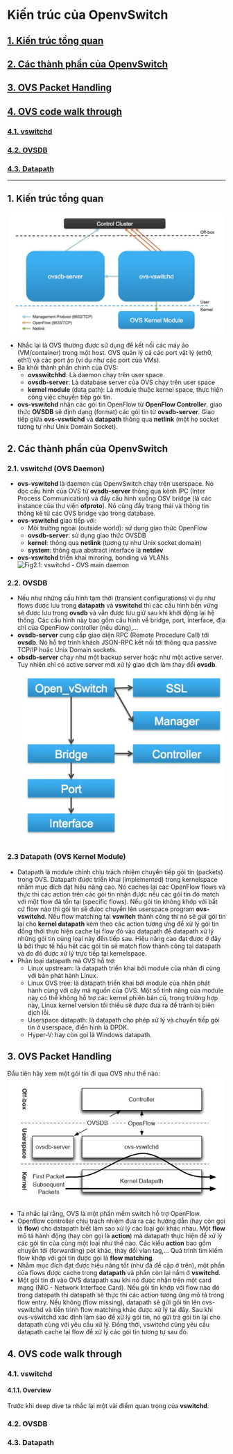 # Kiến trúc của OpenvSwitch
## [1. Kiến trúc tổng quan](#general)
## [2. Các thành phần của OpenvSwitch](#component)
## [3. OVS Packet Handling](#handle)
## [4. OVS code walk through](#code)
### [4.1. vswitchd](#vswitchd)
### [4.2. OVSDB](#ovsdb)
### [4.3. Datapath](#datapath)
---
## <a name="general"></a> 1. Kiến trúc tổng quan
![Fig1.1: OVS Architecture](images/2-OVS-Architecture/ovs_arch.jpg)	
- Nhắc lại là OVS thường được sử dụng để kết nối các máy ảo (VM/container) trong một host. OVS quản lý cả các port vật lý (eth0, eth1) và các port ảo (ví dụ như các port của VMs).
- Ba khối thành phần chính của OVS:
	- __ovsswitchhd__: Là daemon chạy trên user space.
	- __ovsdb-server__: Là database server của OVS chạy trên user space
	- __kernel module__ (data path): Là module thuộc kernel space, thực hiện công việc chuyển tiếp gói tin.		
- **ovs-vswitchd** nhận các gói tin OpenFlow từ **OpenFlow Controller**, giao thức **OVSDB** sẽ định dạng (format) các gói tin từ **ovsdb-server**. Giao tiếp giữa **ovs-vswtichd** và **datapath** thông qua **netlink** (một họ socket tương tự như Unix Domain Socket). 

## <a name="component"></a> 2. Các thành phần của OpenvSwitch
### 2.1. vswitchd (OVS Daemon)
- **ovs-vswitchd** là daemon của OpenvSwitch chạy trên userspace. Nó đọc cấu hình của OVS từ **ovsdb-server** thông qua kênh IPC (Inter Process Communication) và đẩy cấu hình xuống OSV bridge (là các instance của thư viện **ofproto**). Nó cũng đẩy trạng thái và thông tin thống kê từ các OVS bridge vào trong database.
- **ovs-vswitchd** giao tiếp với:
	- Môi trường ngoài (outside world): sử dụng giao thức OpenFlow
	-  **ovsdb-server**: sử dụng giao thức OVSDB
	- **kernel**: thông qua **netlink** (tương tự như Unix socket domain)
	- **system**: thông qua abstract interface là **netdev**
- **ovs-vswitchd** triển khai miroring, bonding và VLANs
![Fig2.1: vswitchd - OVS main daemon](images/2-OVS-Architecture/vswitchd.jpg)

### 2.2. OVSDB
- Nếu như những cấu hình tạm thời (transient configurations) ví dụ như flows được lưu trong **datapath** và **vswitchd** thì các cấu hình bền vững sẽ được lưu trong **ovsdb** và vẫn được lưu giữ sau khi khởi động lại hệ thống. Các cấu hình này bao gồm cấu hình về bridge, port, interface, địa chỉ của OpenFlow controller (nếu dùng),...
- **ovsdb-server** cung cấp giao diện RPC (Remote Procedure Call) tới **ovsdb**. Nó hỗ trợ trình khách JSON-RPC kết nối tới thông qua passive TCP/IP hoặc Unix Domain sockets.
- **obsdb-server** chạy như một backup server hoặc như một active server. Tuy nhiên chỉ có active server mới xử lý giao dịch làm thay đổi **ovsdb**.
![Fig2.2: **ovsdb core table**](images/2-OVS-Architecture/ovsdb_tables.jpg)

### 2.3 Datapath (OVS Kernel Module)
- Datapath là module chính chịu trách nhiệm chuyển tiếp gói tin (packets) trong OVS. Datapath được triển khai (implemented) trong kernelspace nhằm mục đích đạt hiệu năng cao. Nó caches lại các OpenFlow flows và thực thi các action trên các gói tin nhận được nếu các gói tin đó match với một flow đã tồn tại (specific flows). Nếu gói tin không khớp với bất cứ flow nào thì gói tin sẽ đưọc chuyển lên userspace program **ovs-vswitchd**. Nếu flow matching tại **vswitch** thành công thì nó sẽ gửi gói tin lại cho **kernel datapath** kèm theo các action tương ứng để xử lý gói tin đồng thời thực hiện cache lại flow đó vào datapath để datapath xử lý những gói tin cùng loại này đến tiếp sau. Hiệu năng cao đạt được ở đây là bởi thực tế hầu hết các gói tin sẽ match flow thành công tại datapath và do đó được xử lý trực tiếp tại kernelspace.
- Phân loại datapath mà OVS hỗ trợ:
	- Linux upstream: là datapath triển khai bởi module 	của nhân đi cùng với bản phát hành Linux.
	- Linux OVS tree: là datapath triển khai bởi module của nhân phát hành cùng với cây mã nguồn của OVS. Một số tính năng của module này có thể không hỗ trợ các kernel phiên bản cũ, trong trường hợp này, Linux kernel version tối thiếu sẽ được đưa ra để tránh bị biên dịch lỗi. 
	- Userspace datapath: là datapath cho phép xử lý và chuyển tiếp gói tin ở userspace, điển hình là DPDK.
	- Hyper-V: hay còn gọi là Windows datapath.

## <a name="handle"></a> 3. OVS Packet Handling
Đầu tiên hãy xem một gói tin đi qua OVS như thế nào:
![Fig2.2: **ovsdb core table**](images/2-OVS-Architecture/ovs_packet_flow.jpg)
- Ta nhắc lại rằng, OVS là một phần mềm switch hỗ trợ OpenFlow.
- Openflow controller chịu trách nhiệm đưa ra các hướng dẫn (hay còn gọi là **flow**) cho datapath biết làm sao xử lý các loại gói khác nhau. Một **flow** mô tả hành động (hay còn gọi là **action**) mà datapath thực hiện để xử lý các gói tin của cùng một loại như thế nào. Các kiểu **action** bao gồm chuyển tới (forwarding) pỏt khác, thay đổi vlan tag,... Quá trình tìm kiếm flow khớp với gói tin được gọi là **flow matching**.
- Nhằm mục đích đạt được hiệu năng tốt (như đã đề cập ở trên), một phần của flows được cache trong **datapath** và phần còn lại nằm ở **vswitchd**.
- Một gói tin đi vào OVS datapath sau khi nó đưọc nhận trên một card mạng (NIC - Network Interface Card). Nếu gói tin khớp với flow nào đó trong datapath thì datapath sẽ thực thi các action tương ứng mô tả trong flow entry. Nếu không (flow missing), datapath sẽ gửi gói tin lên ovs-vswitchd và tiến trình flow matching khác được xử lý tại đây. Sau khi ovs-vswitchd xác định làm sao để xử lý gói tin, nó gửi trả gói tin lại cho datapath cùng với yêu cầu xử lý. Đồng thời, vswitchd cũng yêu cầu datapath cache lại flow để xử lý các gói tin tương tự sau đó.

## <a name="code"></a> 4. OVS code walk through
### <a name="vswitchd"></a> 4.1. vswitchd
#### 4.1.1. Overview
Trước khi deep dive ta nhắc lại một vài điểm quan trọng của **vswitchd**.

### <a name="ovsdb"></a> 4.2. OVSDB 
### <a name="datapath"></a> 4.3. Datapath

